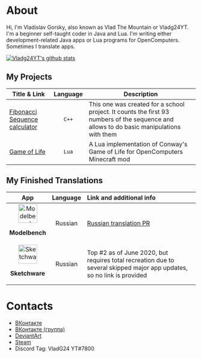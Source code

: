 # About
Hi, I'm Vladislav Gorsky, also known as Vlad The Mountain or Vladg24YT. I'm a beginner self-taught coder in Java and Lua. I'm writing either development-related Java apps or Lua programs for OpenComputers. Sometimes I translate apps.

[![Vladg24YT's github stats](https://github-readme-stats.vercel.app/api?username=Vladg24YT&include_all_commits=true&show_icons=true&theme=gruvbox)](https://github.com/anuraghazra/github-readme-stats)

## My Projects
| Title & Link | Language | Description |
| --- | :-: | --- |
| [Fibonacci Sequence calculator](https://github.com/Vladg24YT/Fibonacci-Sequence-calculator) | `C++` | This one was created for a school project. It counts the first 93 numbers of the sequence and allows to do basic manipulations with them |
| [Game of Life](https://github.com/Vladg24YT/Game-Of-Life) | `Lua` | A Lua implementation of Conway's Game of Life for OpenComputers Minecraft mod |

## My Finished Translations
| App | Language | Link and additional info |
| :-: | :-: | :-- |
| <img alt="Modelbench" src="https://raw.githubusercontent.com/Nimikita/Modelbench/master/options/windows/icons/icon.ico" width="50" height="50">**<p>Modelbench</p>** | Russian | [Russian translation PR](https://github.com/Nimikita/Modelbench/pull/1)
| <img alt="Sketchware" src="https://cs5-1.4pda.to/13741018.png" width="50" height="50">**<p>Sketchware</p>** | Russian | Top #2 as of June 2020, but requires total recreation due to several skipped major app updates, so no link is provided |

# Contacts
- [ВКонтакте](https://vk.com/vladg24yt)
- [ВКонтакте (группа)](https://vk.com/ru_vladg24yt)
- [DeviantArt](https://www.deviantart.com/vladg24yt)
- [Steam](https://steamcommunity.com/id/vladg24yt)
- Discord Tag: VladG24 YT#7800
